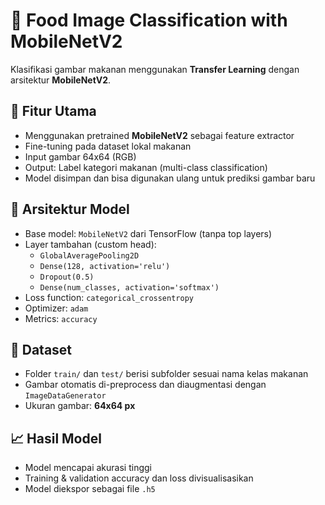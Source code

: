 # 🍔 Food Image Classification with MobileNetV2

Klasifikasi gambar makanan menggunakan **Transfer Learning** dengan arsitektur **MobileNetV2**.

## 🚀 Fitur Utama
- Menggunakan pretrained **MobileNetV2** sebagai feature extractor
- Fine-tuning pada dataset lokal makanan
- Input gambar 64x64 (RGB)
- Output: Label kategori makanan (multi-class classification)
- Model disimpan dan bisa digunakan ulang untuk prediksi gambar baru

## 🧠 Arsitektur Model
- Base model: `MobileNetV2` dari TensorFlow (tanpa top layers)
- Layer tambahan (custom head):
  - `GlobalAveragePooling2D`
  - `Dense(128, activation='relu')`
  - `Dropout(0.5)`
  - `Dense(num_classes, activation='softmax')`
- Loss function: `categorical_crossentropy`
- Optimizer: `adam`
- Metrics: `accuracy`

## 🧪 Dataset
- Folder `train/` dan `test/` berisi subfolder sesuai nama kelas makanan
- Gambar otomatis di-preprocess dan diaugmentasi dengan `ImageDataGenerator`
- Ukuran gambar: **64x64 px**

## 📈 Hasil Model
- Model mencapai akurasi tinggi
- Training & validation accuracy dan loss divisualisasikan
- Model diekspor sebagai file `.h5`
